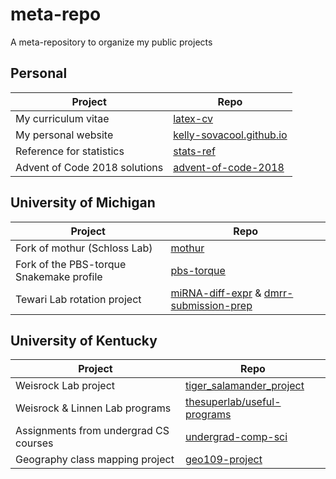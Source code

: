 # meta-repo
A meta-repository to organize my public projects

## Personal

| Project | Repo |
|---------|------|
| My curriculum vitae | [latex-cv](https://github.com/kelly-sovacool/latex-cv) |
| My personal website | [kelly-sovacool.github.io](https://github.com/kelly-sovacool/kelly-sovacool.github.io) |
| Reference for statistics | [stats-ref](https://github.com/kelly-sovacool/stats-ref) |
| Advent of Code 2018 solutions | [advent-of-code-2018](https://github.com/kelly-sovacool/advent-of-code-2018) |

## University of Michigan

| Project | Repo |
|---------|------|
| Fork of mothur (Schloss Lab) | [mothur](https://github.com/kelly-sovacool/mothur) |
| Fork of the PBS-torque Snakemake profile | [pbs-torque](https://github.com/kelly-sovacool/pbs-torque) |
| Tewari Lab rotation project | [miRNA-diff-expr](https://github.com/kelly-sovacool/miRNA-diff-expr) & [dmrr-submission-prep](https://github.com/kelly-sovacool/dmrr-submission-prep) |

## University of Kentucky

| Project | Repo |
|---------|------|
| Weisrock Lab project | [tiger_salamander_project](https://github.com/kelly-sovacool/tiger_salamander_project) |
| Weisrock & Linnen Lab programs | [thesuperlab/useful-programs](https://github.com/thesuperlab/useful-programs) |
| Assignments from undergrad CS courses | [undergrad-comp-sci](https://github.com/kelly-sovacool/undergrad-comp-sci) |
| Geography class mapping project | [geo109-project](https://github.com/kelly-sovacool/geo109-project) |
